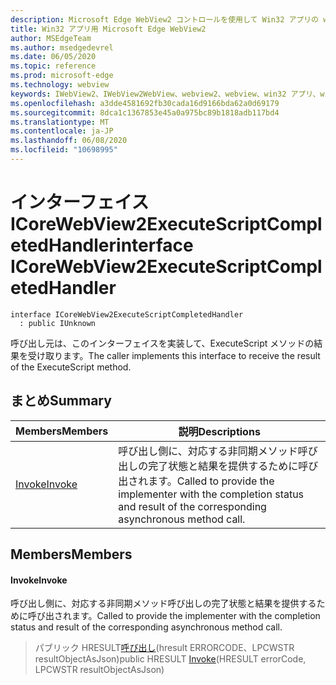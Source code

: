 ```yaml
---
description: Microsoft Edge WebView2 コントロールを使用して Win32 アプリの web コンテンツをホストする
title: Win32 アプリ用 Microsoft Edge WebView2
author: MSEdgeTeam
ms.author: msedgedevrel
ms.date: 06/05/2020
ms.topic: reference
ms.prod: microsoft-edge
ms.technology: webview
keywords: IWebView2、IWebView2WebView、webview2、webview、win32 アプリ、win32、edge、ICoreWebView2、ICoreWebView2Controller、browser control、edge html
ms.openlocfilehash: a3dde4581692fb30cada16d9166bda62a0d69179
ms.sourcegitcommit: 8dca1c1367853e45a0a975bc89b1818adb117bd4
ms.translationtype: MT
ms.contentlocale: ja-JP
ms.lasthandoff: 06/08/2020
ms.locfileid: "10698995"
---
```

# <span data-ttu-id="ab23a-104">インターフェイス ICoreWebView2ExecuteScriptCompletedHandler</span><span class="sxs-lookup"><span data-stu-id="ab23a-104">interface ICoreWebView2ExecuteScriptCompletedHandler</span></span> 

```
interface ICoreWebView2ExecuteScriptCompletedHandler
  : public IUnknown
```

<span data-ttu-id="ab23a-105">呼び出し元は、このインターフェイスを実装して、ExecuteScript メソッドの結果を受け取ります。</span><span class="sxs-lookup"><span data-stu-id="ab23a-105">The caller implements this interface to receive the result of the ExecuteScript method.</span></span>

## <span data-ttu-id="ab23a-106">まとめ</span><span class="sxs-lookup"><span data-stu-id="ab23a-106">Summary</span></span>

 <span data-ttu-id="ab23a-107">Members</span><span class="sxs-lookup"><span data-stu-id="ab23a-107">Members</span></span>                        | <span data-ttu-id="ab23a-108">説明</span><span class="sxs-lookup"><span data-stu-id="ab23a-108">Descriptions</span></span>
--------------------------------|---------------------------------------------
[<span data-ttu-id="ab23a-109">Invoke</span><span class="sxs-lookup"><span data-stu-id="ab23a-109">Invoke</span></span>](#invoke) | <span data-ttu-id="ab23a-110">呼び出し側に、対応する非同期メソッド呼び出しの完了状態と結果を提供するために呼び出されます。</span><span class="sxs-lookup"><span data-stu-id="ab23a-110">Called to provide the implementer with the completion status and result of the corresponding asynchronous method call.</span></span>

## <span data-ttu-id="ab23a-111">Members</span><span class="sxs-lookup"><span data-stu-id="ab23a-111">Members</span></span>

#### <span data-ttu-id="ab23a-112">Invoke</span><span class="sxs-lookup"><span data-stu-id="ab23a-112">Invoke</span></span> 

<span data-ttu-id="ab23a-113">呼び出し側に、対応する非同期メソッド呼び出しの完了状態と結果を提供するために呼び出されます。</span><span class="sxs-lookup"><span data-stu-id="ab23a-113">Called to provide the implementer with the completion status and result of the corresponding asynchronous method call.</span></span>

> <span data-ttu-id="ab23a-114">パブリック HRESULT[呼び出し](#invoke)(hresult ERRORCODE、LPCWSTR resultObjectAsJson)</span><span class="sxs-lookup"><span data-stu-id="ab23a-114">public HRESULT [Invoke](#invoke)(HRESULT errorCode, LPCWSTR resultObjectAsJson)</span></span>

